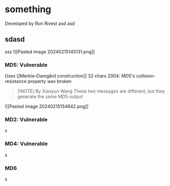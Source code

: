 # something
Developed by Ron Rivest
asd
asd

## sdasd

sss
![[Pasted image 20240215145131.png]]

### MD5: Vulnerable
Uses [[Merkle–Damgård construction]]
32 chars
2004: MD5's collision-resistance property was broken

> [!NOTE] By Xiaoyun Wang
> These two messages are different, but they generate the same MD5 output

![[Pasted image 20240215154642.png]]

### MD2: Vulnerable
s

### MD4: Vulnerable
s

### MD6
s

